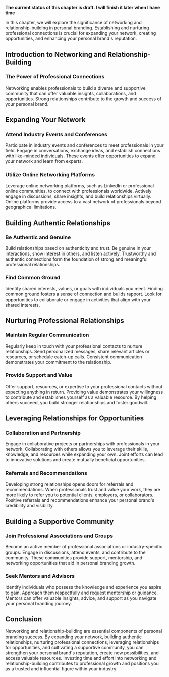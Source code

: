 **The current status of this chapter is draft. I will finish it later when I have time**

In this chapter, we will explore the significance of networking and relationship-building in personal branding. Establishing and nurturing professional connections is crucial for expanding your network, creating opportunities, and enhancing your personal brand's reputation.

Introduction to Networking and Relationship-Building
----------------------------------------------------

### The Power of Professional Connections

Networking enables professionals to build a diverse and supportive community that can offer valuable insights, collaborations, and opportunities. Strong relationships contribute to the growth and success of your personal brand.

Expanding Your Network
----------------------

### Attend Industry Events and Conferences

Participate in industry events and conferences to meet professionals in your field. Engage in conversations, exchange ideas, and establish connections with like-minded individuals. These events offer opportunities to expand your network and learn from experts.

### Utilize Online Networking Platforms

Leverage online networking platforms, such as LinkedIn or professional online communities, to connect with professionals worldwide. Actively engage in discussions, share insights, and build relationships virtually. Online platforms provide access to a vast network of professionals beyond geographical limitations.

Building Authentic Relationships
--------------------------------

### Be Authentic and Genuine

Build relationships based on authenticity and trust. Be genuine in your interactions, show interest in others, and listen actively. Trustworthy and authentic connections form the foundation of strong and meaningful professional relationships.

### Find Common Ground

Identify shared interests, values, or goals with individuals you meet. Finding common ground fosters a sense of connection and builds rapport. Look for opportunities to collaborate or engage in activities that align with your shared interests.

Nurturing Professional Relationships
------------------------------------

### Maintain Regular Communication

Regularly keep in touch with your professional contacts to nurture relationships. Send personalized messages, share relevant articles or resources, or schedule catch-up calls. Consistent communication demonstrates your commitment to the relationship.

### Provide Support and Value

Offer support, resources, or expertise to your professional contacts without expecting anything in return. Providing value demonstrates your willingness to contribute and establishes yourself as a valuable resource. By helping others succeed, you build stronger relationships and foster goodwill.

Leveraging Relationships for Opportunities
------------------------------------------

### Collaboration and Partnership

Engage in collaborative projects or partnerships with professionals in your network. Collaborating with others allows you to leverage their skills, knowledge, and resources while expanding your own. Joint efforts can lead to innovative solutions and create mutually beneficial opportunities.

### Referrals and Recommendations

Developing strong relationships opens doors for referrals and recommendations. When professionals trust and value your work, they are more likely to refer you to potential clients, employers, or collaborators. Positive referrals and recommendations enhance your personal brand's credibility and visibility.

Building a Supportive Community
-------------------------------

### Join Professional Associations and Groups

Become an active member of professional associations or industry-specific groups. Engage in discussions, attend events, and contribute to the community. These communities provide support, mentorship, and networking opportunities that aid in personal branding growth.

### Seek Mentors and Advisors

Identify individuals who possess the knowledge and experience you aspire to gain. Approach them respectfully and request mentorship or guidance. Mentors can offer valuable insights, advice, and support as you navigate your personal branding journey.

Conclusion
----------

Networking and relationship-building are essential components of personal branding success. By expanding your network, building authentic relationships, nurturing professional connections, leveraging relationships for opportunities, and cultivating a supportive community, you can strengthen your personal brand's reputation, create new possibilities, and access valuable resources. Investing time and effort into networking and relationship-building contributes to professional growth and positions you as a trusted and influential figure within your industry.
